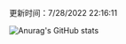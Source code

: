 
  更新时间：7/28/2022 22:16:11
	
  ![Anurag's GitHub stats](https://github-readme-stats.vercel.app/api?username=chendj89&theme=gruvbox&show_icons=true)
